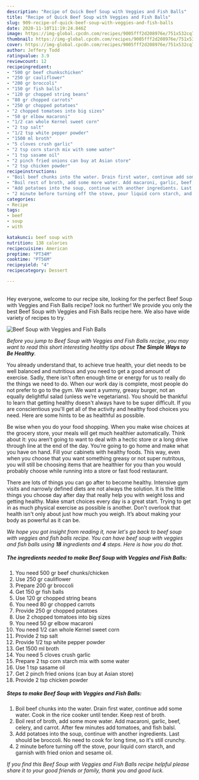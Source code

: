 ```yaml
---
description: "Recipe of Quick Beef Soup with Veggies and Fish Balls"
title: "Recipe of Quick Beef Soup with Veggies and Fish Balls"
slug: 909-recipe-of-quick-beef-soup-with-veggies-and-fish-balls
date: 2020-11-10T11:19:24.846Z
image: https://img-global.cpcdn.com/recipes/9005fff2d208976e/751x532cq70/beef-soup-with-veggies-and-fish-balls-recipe-main-photo.jpg
thumbnail: https://img-global.cpcdn.com/recipes/9005fff2d208976e/751x532cq70/beef-soup-with-veggies-and-fish-balls-recipe-main-photo.jpg
cover: https://img-global.cpcdn.com/recipes/9005fff2d208976e/751x532cq70/beef-soup-with-veggies-and-fish-balls-recipe-main-photo.jpg
author: Jeffery Todd
ratingvalue: 3.9
reviewcount: 12
recipeingredient:
- "500 gr beef chunkschicken"
- "250 gr cauliflower"
- "200 gr broccoli"
- "150 gr fish balls"
- "120 gr chopped string beans"
- "80 gr chopped carrots"
- "250 gr chopped potatoes"
- "2 chopped tomatoes into big sizes"
- "50 gr elbow macaroni"
- "1/2 can whole Kernel sweet corn"
- "2 tsp salt"
- "1/2 tsp white pepper powder"
- "1500 ml broth"
- "5 cloves crush garlic"
- "2 tsp corn starch mix with some water"
- "1 tsp sasame oil"
- "2 pinch fried onions can buy at Asian store"
- "2 tsp chicken powder"
recipeinstructions:
- "Boil beef chunks into the water. Drain first water, continue add some water. Cook in the rice cooker until tender. Keep rest of broth."
- "Boil rest of broth, add some more water. Add macaroni, garlic, beef, celery, and carrot. After few minutes add tomatoes, and fish balsl."
- "Add potatoes into the soup, continue with another ingredients. Last should be broccoli. No need to cook for long time, so it&#39;s still crunchy."
- "2 minute before turning off the stove, pour liquid corn starch, and garnish with fried onion and sesame oil."
categories:
- Recipe
tags:
- beef
- soup
- with

katakunci: beef soup with 
nutrition: 138 calories
recipecuisine: American
preptime: "PT34M"
cooktime: "PT56M"
recipeyield: "4"
recipecategory: Dessert

---
```

<br>
Hey everyone, welcome to our recipe site, looking for the perfect Beef Soup with Veggies and Fish Balls recipe? look no further! We provide you only the best Beef Soup with Veggies and Fish Balls recipe here. We also have wide variety of recipes to try.
<br>


![Beef Soup with Veggies and Fish Balls](https://img-global.cpcdn.com/recipes/9005fff2d208976e/751x532cq70/beef-soup-with-veggies-and-fish-balls-recipe-main-photo.jpg)

<i>Before you jump to Beef Soup with Veggies and Fish Balls recipe, you may want to read this short interesting healthy tips about <strong>The Simple Ways to Be Healthy</strong>.</i>

You already understand that, to achieve true health, your diet needs to be well balanced and nutritious and you need to get a good amount of exercise. Sadly, there isn't often enough time or energy for us to really do the things we need to do. When our work day is complete, most people do not prefer to go to the gym. We want a yummy, greasy burger, not an equally delightful salad (unless we’re vegetarians). You should be thankful to learn that getting healthy doesn't always have to be super difficult. If you are conscientious you'll get all of the activity and healthy food choices you need. Here are some hints to be as healthful as possible.

Be wise when you do your food shopping. When you make wise choices at the grocery store, your meals will get much healthier automatically. Think about it: you aren’t going to want to deal with a hectic store or a long drive through line at the end of the day. You’re going to go home and make what you have on hand. Fill your cabinets with healthy foods. This way, even when you choose that you want something greasy or not super nutritous, you will still be choosing items that are healthier for you than you would probably choose while running into a store or fast food restaurant.

There are lots of things you can go after to become healthy. Intensive gym visits and narrowly defined diets are not always the solution. It is the little things you choose day after day that really help you with weight loss and getting healthy. Make smart choices every day is a great start. Trying to get in as much physical exercise as possible is another. Don't overlook that health isn't only about just how much you weigh. It’s about making your body as powerful as it can be. 


<i>We hope you got insight from reading it, now let's go back to beef soup with veggies and fish balls recipe. You can have beef soup with veggies and fish balls using <strong>18</strong> ingredients and <strong>4</strong> steps. Here is how you do that.
</i>

##### The ingredients needed to make Beef Soup with Veggies and Fish Balls:

1. You need 500 gr beef chunks/chicken
1. Use 250 gr cauliflower
1. Prepare 200 gr broccoli
1. Get 150 gr fish balls
1. Use 120 gr chopped string beans
1. You need 80 gr chopped carrots
1. Provide 250 gr chopped potatoes
1. Use 2 chopped tomatoes into big sizes
1. You need 50 gr elbow macaroni
1. You need 1/2 can whole Kernel sweet corn
1. Provide 2 tsp salt
1. Provide 1/2 tsp white pepper powder
1. Get 1500 ml broth
1. You need 5 cloves crush garlic
1. Prepare 2 tsp corn starch mix with some water
1. Use 1 tsp sasame oil
1. Get 2 pinch fried onions (can buy at Asian store)
1. Provide 2 tsp chicken powder


##### Steps to make Beef Soup with Veggies and Fish Balls:

1. Boil beef chunks into the water. Drain first water, continue add some water. Cook in the rice cooker until tender. Keep rest of broth.
1. Boil rest of broth, add some more water. Add macaroni, garlic, beef, celery, and carrot. After few minutes add tomatoes, and fish balsl.
1. Add potatoes into the soup, continue with another ingredients. Last should be broccoli. No need to cook for long time, so it&#39;s still crunchy.
1. 2 minute before turning off the stove, pour liquid corn starch, and garnish with fried onion and sesame oil.


<i>If you find this Beef Soup with Veggies and Fish Balls recipe helpful please share it to your good friends or family, thank you and good luck.</i>
